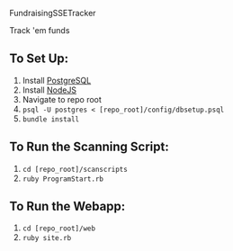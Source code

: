 FundraisingSSETracker

Track 'em funds

To Set Up:
---------

1. Install [PostgreSQL](http://www.postgresql.org/)
2. Install [NodeJS](http://www.nodejs.org/)
3. Navigate to repo root
2. `psql -U postgres < [repo_root]/config/dbsetup.psql`
4. `bundle install`

To Run the Scanning Script:
---------------------------
1. `cd [repo_root]/scanscripts`
2. `ruby ProgramStart.rb`

To Run the Webapp:
------------------
1. `cd [repo_root]/web`
2. `ruby site.rb`
